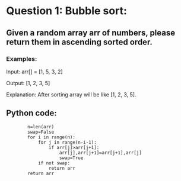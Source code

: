 # Question 1: Bubble sort:

## Given a random array arr of numbers, please return them in ascending sorted order. 

### Examples:

Input: arr[] = [1, 5, 3, 2]

Output: [1, 2, 3, 5]

Explanation: After sorting array will be like [1, 2, 3, 5].

## Python code:

```
        n=len(arr)
        swap=False
        for i in range(n):
            for j in range(n-i-1):
                if arr[j]>arr[j+1]:
                    arr[j],arr[j+1]=arr[j+1],arr[j]
                    swap=True
            if not swap:
                return arr
        return arr
```
